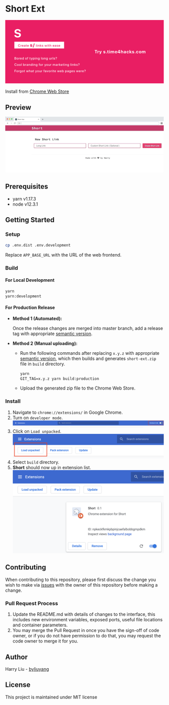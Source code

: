 # Short Ext
![](promo/marquee.png)

Install from [Chrome Web Store](https://short-d.com/r/ext)

## Preview
![](doc/usage.gif)

## Prerequisites
- yarn v1.17.3
- node v12.3.1

## Getting Started
### Setup
```bash
cp .env.dist .env.development
```
Replace `APP_BASE_URL` with the URL of the web frontend.

### Build
#### For Local Development
```
yarn
yarn:development
```

#### For Production Release

- **Method 1 (Automated):**

    Once the release changes are merged into master branch, add a release tag with appropriate [semantic version](https://semver.org/).

- **Method 2 (Manual uploading):**
    
    - Run the following commands after replacing `x.y.z` with appropriate [semantic version](https://semver.org/), which then builds and generates
      `short-ext.zip` file in `build` directory.
        ```
        yarn
        GIT_TAG=x.y.z yarn build:production
        ```
    - Upload the generated zip file to the Chrome Web Store.

### Install
1. Navigate to `chrome://extensions/` in Google Chrome.
2. Turn on `developer mode`.
![](doc/screenshot/developer-mode.png)
3. Click on `Load unpacked`.
![](doc/screenshot/load-unpacked.png)
4. Select `build` directory.
5. **Short** should now up in extension list.
![](doc/screenshot/extension.png)

## Contributing
When contributing to this repository, please first discuss the change you wish to make via [issues](https://short-d.com/r/extissue) with the owner of this repository before making a change.

### Pull Request Process
1. Update the README.md with details of changes to the interface, this includes new environment 
   variables, exposed ports, useful file locations and container parameters.
2. You may merge the Pull Request in once you have the sign-off of code owner, or if you 
   do not have permission to do that, you may request the code owner to merge it for you.

## Author
Harry Liu - [byliuyang](https://github.com/byliuyang)

## License
This project is maintained under MIT license
